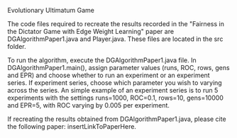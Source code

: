 Evolutionary Ultimatum Game

The code files required to recreate the results recorded in the "Fairness in the Dictator Game with Edge Weight Learning" paper are DGAlgorithmPaper1.java and Player.java. These files are located in the src folder. 

To run the algorithm, execute the DGAlgorithmPaper1.java file. In DGAlgorithmPaper1.main(), assign parameter values (runs, ROC, rows, gens and EPR) and choose whether to run an experiment or an experiment series. If experiment series, choose which parameter you wish to varying across the series. An simple example of an experiment series is to run 5 experiments with the settings runs=1000, ROC=0.1, rows=10, gens=10000 and EPR=5, with ROC varying by 0.005 per experiment.

If recreating the results obtained from DGAlgorithmPaper1.java, please cite the following paper: insertLinkToPaperHere.
